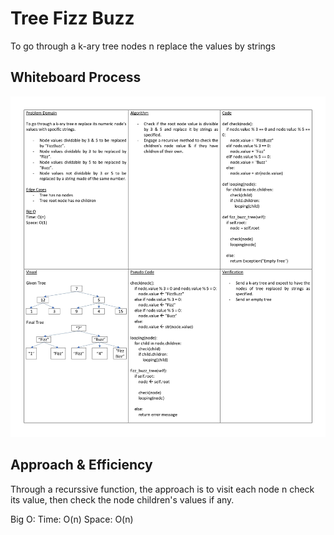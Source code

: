 # Tree Fizz Buzz

To go through a k-ary tree nodes n replace the values by strings

## Whiteboard Process

![WhiteBoard](./whiteboard.jpg)

## Approach & Efficiency

Through a recurssive function, the approach is to visit each node n check its value, then check the node children's values if any.

Big O:
Time: O(n)
Space: O(n)
